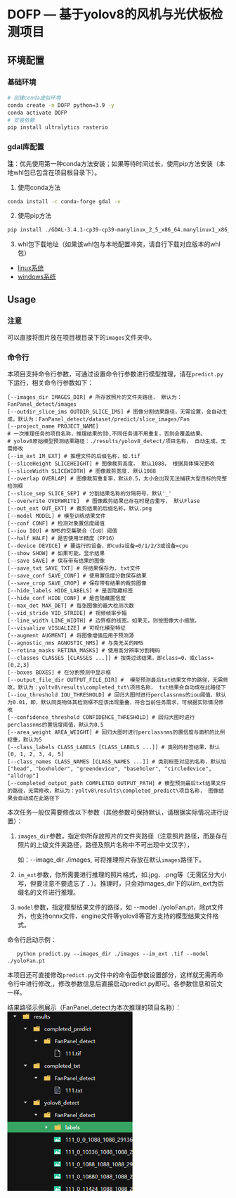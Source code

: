 # DOFP — 基于yolov8的风机与光伏板检测项目

## 环境配置

### 基础环境
```bash
# 创建conda虚拟环境
conda create -n DOFP python=3.9 -y
conda activate DOFP
# 安装依赖
pip install ultralytics rasterio
```

### gdal库配置
**注**：优先使用第一种conda方法安装；如果等待时间过长，使用pip方法安装（本地whl包已包含在项目根目录下）。

1. 使用conda方法
```bash
conda install -c conda-forge gdal -v
```
2. 使用pip方法
```bash
pip install ./GDAL-3.4.1-cp39-cp39-manylinux_2_5_x86_64.manylinux1_x86_64.whl
```
3. whl包下载地址（如果该whl包与本地配置冲突，请自行下载对应版本的whl包）
- [linux系统](https://sourceforge.net/projects/gdal-wheels-for-linux/files/)
- [windows系统](https://github.com/cgohlke/geospatial-wheels)


## Usage

### 注意
可以直接将图片放在项目根目录下的`images`文件夹中。

### 命令行
本项目支持命令行参数，可通过设置命令行参数进行模型推理，请在`predict.py`下运行，相关命令行参数如下：

```shell
[--images_dir IMAGES_DIR] # 所存放照片的文件夹路径， 默认为：FanPanel_detect/images
[--outdir_slice_ims OUTDIR_SLICE_IMS] # 图像分割结果路径，无需设置，会自动生成，默认为：FanPanel_detect/dataset/predict/slice_images/Fan
[--project_name PROJECT_NAME]
# 一次推理任务的项目名称，推理结果的ID,不同任务请不用重复，否则会覆盖结果。
# yolov8原始模型预测结果路径：./results/yolov8_detect/项目名称， 自动生成，无需修改
[--im_ext IM_EXT] # 推理文件的后缀名称，如.tif
[--sliceHeight SLICEHEIGHT] # 图像裁剪高度， 默认1088， 根据具体情况更改
[--sliceWidth SLICEWIDTH] # 图像裁剪宽度. 默认1088
[--overlap OVERLAP] # 图像裁剪重复率，默认0.5，太小会出现无法捕获大型目标的完整检测框
[--slice_sep SLICE_SEP] # 分割结果名称的分隔符号，默认'_'
[--overwrite OVERWRITE]  # 图像裁剪结果已存在时是否重写， 默认Flase
[--out_ext OUT_EXT] # 裁剪结果的后缀名称，默认.png
[--model MODEL] # 模型训练结果文件
[--conf CONF] # 检测对象置信度阈值
[--iou IOU] # NMS的交集联合（IoU）阈值
[--half HALF] # 是否使用半精度（FP16）
[--device DEVICE] # 要运行的设备，即cuda设备=0/1/2/3或设备=cpu
[--show SHOW] # 如果可能，显示结果
[--save SAVE] # 保存带有结果的图像
[--save_txt SAVE_TXT] # 将结果保存为. txt文件
[--save_conf SAVE_CONF] # 使用置信度分数保存结果
[--save_crop SAVE_CROP] # 保存带有结果的裁剪图像
[--hide_labels HIDE_LABELS] # 是否隐藏标签
[--hide_conf HIDE_CONF] # 是否隐藏置信度
[--max_det MAX_DET] # 每张图像的最大检测次数
[--vid_stride VID_STRIDE] # 视频帧率步幅
[--line_width LINE_WIDTH] # 边界框的线宽。如果无，则按图像大小缩放。
[--visualize VISUALIZE] # 可视化模型特征
[--augment AUGMENT] # 将图像增强应用于预测源
[--agnostic_nms AGNOSTIC_NMS] # 与类无关的NMS
[--retina_masks RETINA_MASKS] # 使用高分辨率分割掩码
[--classes CLASSES [CLASSES ...]] # 按类过滤结果，即class=0，或class=[0,2,3]
[--boxes BOXES] # 在分割预测中显示框
[--output_file_dir OUTPUT_FILE_DIR] #  模型预测最后txt结果文件的路径，无需修改，默认为：yoltv8\results\completed_txt\项目名称， txt结果会自动成在此路径下
[--iou_threshold IOU_THRESHOLD] # 回归大图时进行perclassnms的iou阈值，默认为0.01，即，默认同类物体其检测框不应该出现重叠，符合当前任务需求，可根据实际情况修改
[--confidence_threshold CONFIDENCE_THRESHOLD] # 回归大图时进行perclassnms的置信度阈值，默认为0.5
[--area_weight AREA_WEIGHT] # 回归大图时进行perclassnms的置信度与面积的比例权重，默认为5
[--class_labels CLASS_LABELS [CLASS_LABELS ...]] # 类别的标签结果，默认[0, 1, 2, 3, 4, 5]
[--class_names CLASS_NAMES [CLASS_NAMES ...]] # 类别标签对应的名称，默认怕["head", "boxholder", "greendevice", "baseholer", "circledevice", "alldrop"]
[--completed_output_path COMPLETED_OUTPUT_PATH] # 模型预测最后txt结果文件的路径，无需修改，默认为：yoltv8\results\completed_predict\项目名称， 图像结果会自动成在此路径下
```

本次任务一般仅需要修改以下参数（其他参数可保持默认，请根据实际情况进行设置）：

1. `images_dir`参数，指定你所存放照片的文件夹路径（注意照片路径，而是存在照片的上级文件夹路径，路径及照片名称中不可出现中文汉字），

   如：--image_dir ./images, 可将推理照片存放在默认`images`路径下。

2. `im_ext`参数，你所需要进行推理的照片格式，如.jpg、.png等（无需区分大小写，但要注意不要遗忘了    **.**    ）。推理时，只会对images_dir下的以im_ext为后缀名的文件进行推理。

3. `model`参数，指定模型结果文件的路径，如 --model ./yoloFan.pt，除pt文件外，也支持onnx文件、engine文件等yolov8等官方支持的模型结果文件格式。

命令行启动示例：

```
   python predict.py --images_dir ./images --im_ext .tif --model ./yoloFan.pt
```

本项目还可直接修改`predict.py`文件中的命令函参数设置部分，这样就无需再命令行中进行修改,，修改参数信息后直接启动predict.py即可。各参数信息和前文一样。

结果路径示例展示（FanPanel_detect为本次推理的项目名称）：
![image-example](./assets/img.png)